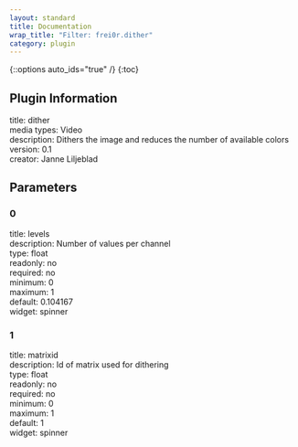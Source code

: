 ```yaml
---
layout: standard
title: Documentation
wrap_title: "Filter: frei0r.dither"
category: plugin
---
```

{::options auto_ids="true" /}
{:toc}

## Plugin Information

title: dither  
media types:
Video  
description: Dithers the image and reduces the number of available colors  
version: 0.1  
creator: Janne Liljeblad  

## Parameters

### 0

title: levels    
description:
Number of values per channel  
type: float  
readonly: no  
required: no  
minimum: 0  
maximum: 1  
default: 0.104167  
widget: spinner  

### 1

title: matrixid    
description:
Id of matrix used for dithering  
type: float  
readonly: no  
required: no  
minimum: 0  
maximum: 1  
default: 1  
widget: spinner  

